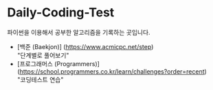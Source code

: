 # Daily-Coding-Test
파이썬을 이용해서 공부한 알고리즘을 기록하는 곳입니다.

* [백준 (Baekjon)] (https://www.acmicpc.net/step)  
"단계별로 풀어보기"
* [프로그래머스 (Programmers)] (https://school.programmers.co.kr/learn/challenges?order=recent)  
"코딩테스트 연습"
